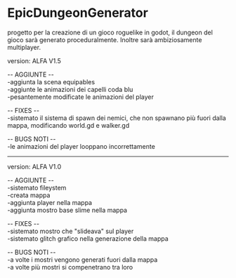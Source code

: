 # EpicDungeonGenerator
progetto per la creazione di un gioco roguelike in godot, il dungeon del gioco sarà generato proceduralmente. Inoltre sarà ambiziosamente multiplayer.



version: ALFA V1.5

-- AGGIUNTE -- \
-aggiunta la scena equipables \
-aggiunte le animazioni dei capelli coda blu \
-pesantemente modificate le animazioni del player

-- FIXES -- \
-sistemato il sistema di spawn dei nemici, che non spawnano più fuori dalla mappa, modificando world.gd e walker.gd

-- BUGS NOTI -- \
-le animazioni del player looppano incorrettamente

--------------------------------------------------------------------------------------------------------------------------------------------------------

version: ALFA V1.0

-- AGGIUNTE -- \
-sistemato fileystem \
-creata mappa \
-aggiunta player nella mappa \
-aggiunta mostro base slime nella mappa

-- FIXES -- \
-sistemato mostro che "slideava" sul player \
-sistemato glitch grafico nella generazione della mappa

-- BUGS NOTI -- \
-a volte i mostri vengono generati fuori dalla mappa \
-a volte più mostri si compenetrano tra loro

